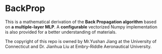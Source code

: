 # BackProp
This is a mathematical derivation of the **Back Propagation algorithm** based on **a multiple-layer MLP**.  A **configurable** vectorized Numpy implementation is also provided for a better understanding of materials.

The copyright of this repo is owned by Mr.Yushan Jiang at the University of Connecticut and Dr. Jianhua Liu at Embry-Riddle Aeronautical University.
